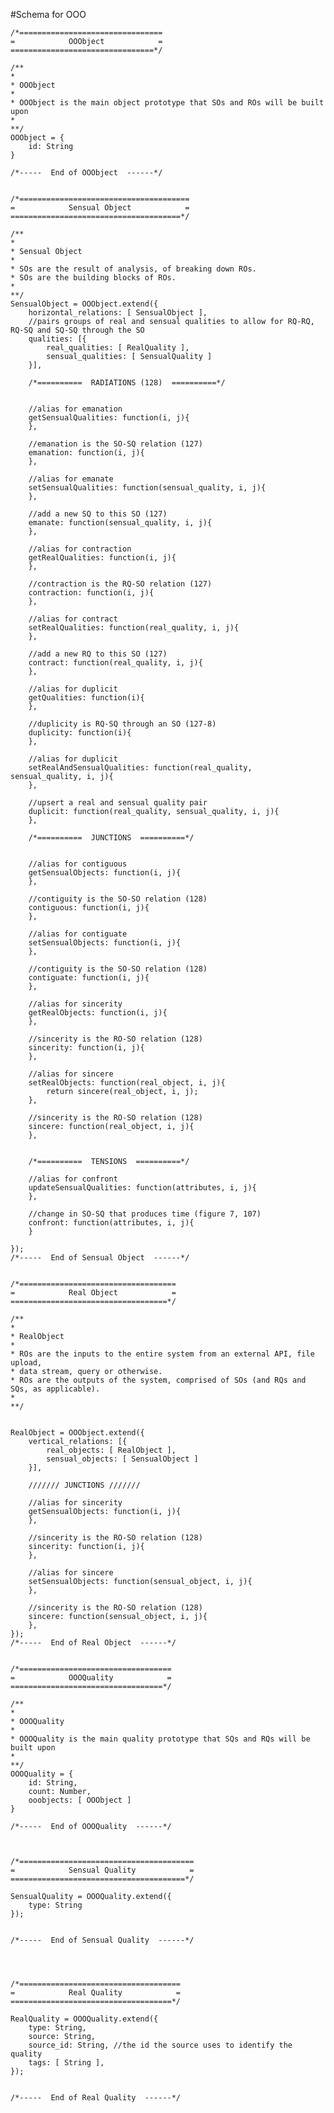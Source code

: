 #Schema for OOO

	/*================================
	=            OOObject            =
	================================*/
	
	/**
	*
	* OOObject
	*
	* OOObject is the main object prototype that SOs and ROs will be built upon
	*
	**/
	OOObject = {
		id: String
	}

	/*-----  End of OOObject  ------*/
	

	/*======================================
	=            Sensual Object            =
	======================================*/	
	
	/**
	*
	* Sensual Object
	*
	* SOs are the result of analysis, of breaking down ROs.
	* SOs are the building blocks of ROs.
	*
	**/
	SensualObject = OOObject.extend({
		horizontal_relations: [ SensualObject ],
		//pairs groups of real and sensual qualities to allow for RQ-RQ, RQ-SQ and SQ-SQ through the SO
		qualities: [{
			real_qualities: [ RealQuality ],
			sensual_qualities: [ SensualQuality ]
		}],

		/*==========  RADIATIONS (128)  ==========*/
		

		//alias for emanation
		getSensualQualities: function(i, j){
		},

		//emanation is the SO-SQ relation (127)
		emanation: function(i, j){
		},

		//alias for emanate
		setSensualQualities: function(sensual_quality, i, j){
		},

		//add a new SQ to this SO (127)
		emanate: function(sensual_quality, i, j){
		},

		//alias for contraction
		getRealQualities: function(i, j){
		},

		//contraction is the RQ-SO relation (127)
		contraction: function(i, j){
		},

		//alias for contract
		setRealQualities: function(real_quality, i, j){
		},

		//add a new RQ to this SO (127)
		contract: function(real_quality, i, j){
		},

		//alias for duplicit
		getQualities: function(i){
		},

		//duplicity is RQ-SQ through an SO (127-8)
		duplicity: function(i){
		},

		//alias for duplicit
		setRealAndSensualQualities: function(real_quality, sensual_quality, i, j){
		},

		//upsert a real and sensual quality pair
		duplicit: function(real_quality, sensual_quality, i, j){
		},

		/*==========  JUNCTIONS  ==========*/
		

		//alias for contiguous
		getSensualObjects: function(i, j){
		},

		//contiguity is the SO-SO relation (128)
		contiguous: function(i, j){
		},

		//alias for contiguate
		setSensualObjects: function(i, j){
		},

		//contiguity is the SO-SO relation (128)
		contiguate: function(i, j){
		},

		//alias for sincerity
		getRealObjects: function(i, j){
		},

		//sincerity is the RO-SO relation (128)
		sincerity: function(i, j){
		},

		//alias for sincere
		setRealObjects: function(real_object, i, j){
			return sincere(real_object, i, j);
		},

		//sincerity is the RO-SO relation (128)
		sincere: function(real_object, i, j){
		},


		/*==========  TENSIONS  ==========*/
		
		//alias for confront
		updateSensualQualities: function(attributes, i, j){
		},

		//change in SO-SQ that produces time (figure 7, 107)
		confront: function(attributes, i, j){
		}

	});
	/*-----  End of Sensual Object  ------*/


	/*===================================
	=            Real Object            =
	===================================*/
	
	/**
	*
	* RealObject
	*
	* ROs are the inputs to the entire system from an external API, file upload,
	* data stream, query or otherwise.
	* ROs are the outputs of the system, comprised of SOs (and RQs and SQs, as applicable).
	*
	**/
	

	RealObject = OOObject.extend({
		vertical_relations: [{
			real_objects: [ RealObject ],
			sensual_objects: [ SensualObject ]
		}],

		/////// JUNCTIONS ///////

		//alias for sincerity
		getSensualObjects: function(i, j){
		},

		//sincerity is the RO-SO relation (128)
		sincerity: function(i, j){
		},

		//alias for sincere
		setSensualObjects: function(sensual_object, i, j){
		},

		//sincerity is the RO-SO relation (128)
		sincere: function(sensual_object, i, j){
		},
	});
	/*-----  End of Real Object  ------*/


	/*==================================
	=            OOOQuality            =
	==================================*/
	
	/**
	*
	* OOOQuality
	*
	* OOOQuality is the main quality prototype that SQs and RQs will be built upon
	*
	**/
	OOOQuality = {
		id: String,
		count: Number,
		ooobjects: [ OOObject ]
	}
	
	/*-----  End of OOOQuality  ------*/
	
	
	
	/*=======================================
	=            Sensual Quality            =
	=======================================*/
	
	SensualQuality = OOOQuality.extend({
		type: String
	});
	
	
	/*-----  End of Sensual Quality  ------*/
	
	

	
	/*====================================
	=            Real Quality            =
	====================================*/
	
	RealQuality = OOOQuality.extend({
		type: String,
		source: String,
		source_id: String, //the id the source uses to identify the quality
		tags: [ String ],
	});
	
	
	/*-----  End of Real Quality  ------*/
	
	
	